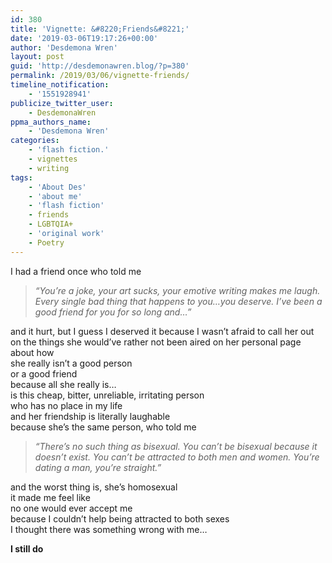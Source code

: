 ```yaml
---
id: 380
title: 'Vignette: &#8220;Friends&#8221;'
date: '2019-03-06T19:17:26+00:00'
author: 'Desdemona Wren'
layout: post
guid: 'http://desdemonawren.blog/?p=380'
permalink: /2019/03/06/vignette-friends/
timeline_notification:
    - '1551928941'
publicize_twitter_user:
    - DesdemonaWren
ppma_authors_name:
    - 'Desdemona Wren'
categories:
    - 'flash fiction.'
    - vignettes
    - writing
tags:
    - 'About Des'
    - 'about me'
    - 'flash fiction'
    - friends
    - LGBTQIA+
    - 'original work'
    - Poetry
---
```


I had a friend once who told me

> *“You’re a joke, your art sucks, your emotive writing makes me laugh. Every single bad thing that happens to you…you deserve. I’ve been a good friend for you for so long and…”*

and it hurt, but I guess I deserved it because I wasn’t afraid to call her out  
on the things she would’ve rather not been aired on her personal page  
about how  
she really isn’t a good person  
or a good friend  
because all she really is…  
is this cheap, bitter, unreliable, irritating person  
who has no place in my life  
and her friendship is literally laughable  
because she’s the same person, who told me

> *“There’s no such thing as bisexual. You can’t be bisexual because it doesn’t exist. You can’t be attracted to both men and women. You’re dating a man, you’re straight.”*

and the worst thing is, she’s homosexual  
it made me feel like  
no one would ever accept me  
because I couldn’t help being attracted to both sexes  
I thought there was something wrong with me…

**I still do**